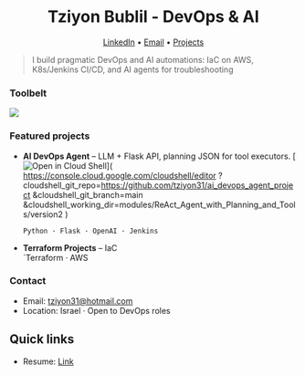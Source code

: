 <!-- Hero -->
<h1 align="center">Tziyon Bublil - DevOps & AI</h1>
<p align="center">
  <a href="https://www.linkedin.com/in/tziyon-bublil-190a8a373/">LinkedIn</a> •
  <a href="mailto:tziyon31@hotmail.com">Email</a> •
  <a href="https://github.com/tziyon31?tab=repositories">Projects</a>
</p>


> I build pragmatic DevOps and AI automations: IaC on AWS, K8s/Jenkins CI/CD, and AI agents for troubleshooting

### Toolbelt
<p>
  <img src="https://skillicons.dev/icons?i=linux,bash,python,flask,docker,ansible,terraform,aws,kubernetes,jenkins,git,github,sqlite" />
</p>

### Featured projects
- **AI DevOps Agent** – LLM + Flask API, planning JSON for tool executors. [![Open in Cloud Shell](https://gstatic.com/cloudssh/images/open-btn.svg)](
https://console.cloud.google.com/cloudshell/editor
?cloudshell_git_repo=https://github.com/tziyon31/ai_devops_agent_project
&cloudshell_git_branch=main
&cloudshell_working_dir=modules/ReAct_Agent_with_Planning_and_Tools/version2
)
  
  `Python · Flask · OpenAI · Jenkins`
- **Terraform Projects** – IaC   
  `Terraform · AWS 


### Contact
- Email: tziyon31@hotmail.com  
- Location: Israel · Open to DevOps roles
## Quick links
- Resume: [Link](https://drive.google.com/file/d/1yZcSr4Fnt65SGUrQOMSIXrtsQJbPhdIu/view?usp=sharing)

